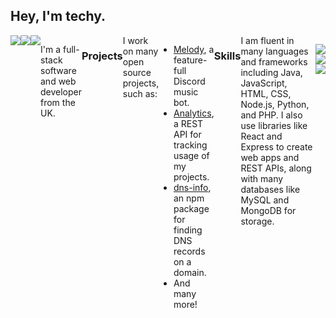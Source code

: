 <h2>Hey, I'm techy.</h2>
<div style="display: flex; flex-direction: row;">
  <a href="https://github.com/NerdyTechy"><img src="https://komarev.com/ghpvc/?username=NerdyTechy&style=for-the-badge&label=Profile+Views"></a>
  <a href="https://github.com/NerdyTechy"><img src="https://img.shields.io/github/followers/NerdyTechy?style=for-the-badge"></a>
  <a href="https://techy.lol"><img src="https://img.shields.io/badge/Website-techy.lol-blue?style=for-the-badge"></a>
</td>
<br><br>
<p>I'm a full-stack software and web developer from the UK.</p>


<h3>Projects</h3>
I work on many open source projects, such as:
<ul>
  <li><a href="https://github.com/NerdyTechy/Melody">Melody</a>, a feature-full Discord music bot.</li>
  <li><a href="https://github.com/NerdyTechy/Analytics">Analytics</a>, a REST API for tracking usage of my projects.</li>
  <li><a href="https://github.com/NerdyTechy/dns-info">dns-info</a>, an npm package for finding DNS records on a domain.</li>
  <li>And many more!</li>
</ul>

<h3>Skills</h3>
I am fluent in many languages and frameworks including Java, JavaScript, HTML, CSS, Node.js, Python, and PHP. I also use libraries like React and Express to create web apps and REST APIs, along with many databases like MySQL and MongoDB for storage.

<br><br>

<p align=center>
  <a href="https://github.com/NerdyTechy"><img src="https://stats.techy.lol/api?username=NerdyTechy&count_private=true&show_icons=true&theme=dark&cache_seconds=7200&hide_title=true&include_all_commits=true&card_width=300" /></a>
  <a href="https://github.com/NerdyTechy"><img src="https://stats.techy.lol/api/top-langs/?username=NerdyTechy&layout=compact&card_width=306&theme=dark&hide_title=false&langs_count=6" /></a>
  <br>
  <a href="https://github.com/NerdyTechy"><img src="https://github-readme-streak-stats.herokuapp.com?user=NerdyTechy&theme=dark"></a>
</p>
